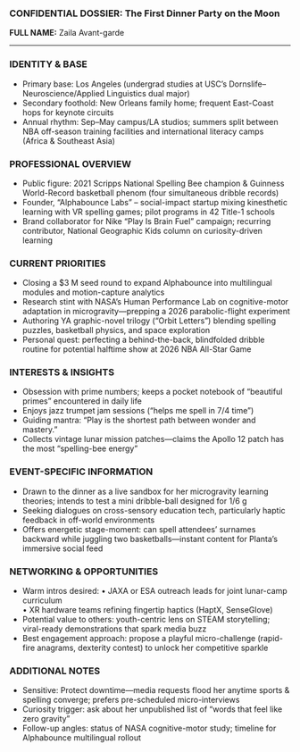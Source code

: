 ### CONFIDENTIAL DOSSIER: The First Dinner Party on the Moon

**FULL NAME:** Zaila Avant-garde

---
### IDENTITY & BASE
- Primary base: Los Angeles (undergrad studies at USC’s Dornslife–Neuroscience/Applied Linguistics dual major)
- Secondary foothold: New Orleans family home; frequent East-Coast hops for keynote circuits
- Annual rhythm: Sep–May campus/LA studios; summers split between NBA off-season training facilities and international literacy camps (Africa & Southeast Asia)

### PROFESSIONAL OVERVIEW
- Public figure: 2021 Scripps National Spelling Bee champion & Guinness World-Record basketball phenom (four simultaneous dribble records)
- Founder, “Alphabounce Labs” – social-impact startup mixing kinesthetic learning with VR spelling games; pilot programs in 42 Title-1 schools
- Brand collaborator for Nike “Play Is Brain Fuel” campaign; recurring contributor, National Geographic Kids column on curiosity-driven learning

### CURRENT PRIORITIES
- Closing a $3 M seed round to expand Alphabounce into multilingual modules and motion-capture analytics
- Research stint with NASA’s Human Performance Lab on cognitive-motor adaptation in microgravity—prepping a 2026 parabolic-flight experiment
- Authoring YA graphic-novel trilogy (“Orbit Letters”) blending spelling puzzles, basketball physics, and space exploration
- Personal quest: perfecting a behind-the-back, blindfolded dribble routine for potential halftime show at 2026 NBA All-Star Game

### INTERESTS & INSIGHTS
- Obsession with prime numbers; keeps a pocket notebook of “beautiful primes” encountered in daily life
- Enjoys jazz trumpet jam sessions (“helps me spell in 7/4 time”)
- Guiding mantra: “Play is the shortest path between wonder and mastery.”
- Collects vintage lunar mission patches—claims the Apollo 12 patch has the most “spelling-bee energy”

### EVENT-SPECIFIC INFORMATION
- Drawn to the dinner as a live sandbox for her microgravity learning theories; intends to test a mini dribble-ball designed for 1/6 g
- Seeking dialogues on cross-sensory education tech, particularly haptic feedback in off-world environments
- Offers energetic stage-moment: can spell attendees’ surnames backward while juggling two basketballs—instant content for Planta’s immersive social feed

### NETWORKING & OPPORTUNITIES
- Warm intros desired: 
  • JAXA or ESA outreach leads for joint lunar-camp curriculum  
  • XR hardware teams refining fingertip haptics (HaptX, SenseGlove)  
- Potential value to others: youth-centric lens on STEAM storytelling; viral-ready demonstrations that spark media buzz
- Best engagement approach: propose a playful micro-challenge (rapid-fire anagrams, dexterity contest) to unlock her competitive sparkle

### ADDITIONAL NOTES
- Sensitive: Protect downtime—media requests flood her anytime sports & spelling converge; prefers pre-scheduled micro-interviews
- Curiosity trigger: ask about her unpublished list of “words that feel like zero gravity”  
- Follow-up angles: status of NASA cognitive-motor study; timeline for Alphabounce multilingual rollout
